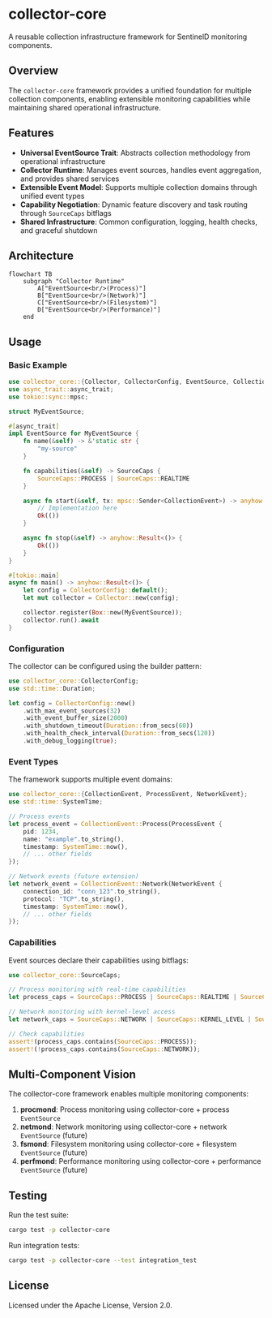 # collector-core

A reusable collection infrastructure framework for SentinelD monitoring components.

## Overview

The `collector-core` framework provides a unified foundation for multiple collection components, enabling extensible monitoring capabilities while maintaining shared operational infrastructure.

## Features

- **Universal EventSource Trait**: Abstracts collection methodology from operational infrastructure
- **Collector Runtime**: Manages event sources, handles event aggregation, and provides shared services
- **Extensible Event Model**: Supports multiple collection domains through unified event types
- **Capability Negotiation**: Dynamic feature discovery and task routing through `SourceCaps` bitflags
- **Shared Infrastructure**: Common configuration, logging, health checks, and graceful shutdown

## Architecture

```mermaid
flowchart TB
    subgraph "Collector Runtime"
        A["EventSource<br/>(Process)"]
        B["EventSource<br/>(Network)"]
        C["EventSource<br/>(Filesystem)"]
        D["EventSource<br/>(Performance)"]
    end
```

## Usage

### Basic Example

```rust
use collector_core::{Collector, CollectorConfig, EventSource, CollectionEvent, SourceCaps};
use async_trait::async_trait;
use tokio::sync::mpsc;

struct MyEventSource;

#[async_trait]
impl EventSource for MyEventSource {
    fn name(&self) -> &'static str {
        "my-source"
    }

    fn capabilities(&self) -> SourceCaps {
        SourceCaps::PROCESS | SourceCaps::REALTIME
    }

    async fn start(&self, tx: mpsc::Sender<CollectionEvent>) -> anyhow::Result<()> {
        // Implementation here
        Ok(())
    }

    async fn stop(&self) -> anyhow::Result<()> {
        Ok(())
    }
}

#[tokio::main]
async fn main() -> anyhow::Result<()> {
    let config = CollectorConfig::default();
    let mut collector = Collector::new(config);

    collector.register(Box::new(MyEventSource));
    collector.run().await
}
```

### Configuration

The collector can be configured using the builder pattern:

```rust
use collector_core::CollectorConfig;
use std::time::Duration;

let config = CollectorConfig::new()
    .with_max_event_sources(32)
    .with_event_buffer_size(2000)
    .with_shutdown_timeout(Duration::from_secs(60))
    .with_health_check_interval(Duration::from_secs(120))
    .with_debug_logging(true);
```

### Event Types

The framework supports multiple event domains:

```rust
use collector_core::{CollectionEvent, ProcessEvent, NetworkEvent};
use std::time::SystemTime;

// Process events
let process_event = CollectionEvent::Process(ProcessEvent {
    pid: 1234,
    name: "example".to_string(),
    timestamp: SystemTime::now(),
    // ... other fields
});

// Network events (future extension)
let network_event = CollectionEvent::Network(NetworkEvent {
    connection_id: "conn_123".to_string(),
    protocol: "TCP".to_string(),
    timestamp: SystemTime::now(),
    // ... other fields
});
```

### Capabilities

Event sources declare their capabilities using bitflags:

```rust
use collector_core::SourceCaps;

// Process monitoring with real-time capabilities
let process_caps = SourceCaps::PROCESS | SourceCaps::REALTIME | SourceCaps::SYSTEM_WIDE;

// Network monitoring with kernel-level access
let network_caps = SourceCaps::NETWORK | SourceCaps::KERNEL_LEVEL | SourceCaps::REALTIME;

// Check capabilities
assert!(process_caps.contains(SourceCaps::PROCESS));
assert!(!process_caps.contains(SourceCaps::NETWORK));
```

## Multi-Component Vision

The collector-core framework enables multiple monitoring components:

1. **procmond**: Process monitoring using collector-core + process `EventSource`
2. **netmond**: Network monitoring using collector-core + network `EventSource` (future)
3. **fsmond**: Filesystem monitoring using collector-core + filesystem `EventSource` (future)
4. **perfmond**: Performance monitoring using collector-core + performance `EventSource` (future)

## Testing

Run the test suite:

```bash
cargo test -p collector-core
```

Run integration tests:

```bash
cargo test -p collector-core --test integration_test
```

## License

Licensed under the Apache License, Version 2.0.

